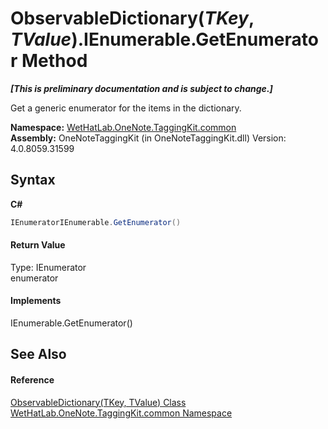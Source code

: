 # ObservableDictionary(*TKey*, *TValue*).IEnumerable.GetEnumerator Method 
 _**\[This is preliminary documentation and is subject to change.\]**_

Get a generic enumerator for the items in the dictionary.

**Namespace:**&nbsp;<a href="bcdbab9c-63d1-48a4-6937-af53fb8d9a55">WetHatLab.OneNote.TaggingKit.common</a><br />**Assembly:**&nbsp;OneNoteTaggingKit (in OneNoteTaggingKit.dll) Version: 4.0.8059.31599

## Syntax

**C#**<br />
``` C#
IEnumeratorIEnumerable.GetEnumerator()
```


#### Return Value
Type: IEnumerator<br />enumerator

#### Implements
IEnumerable.GetEnumerator()<br />

## See Also


#### Reference
<a href="b95e4b9e-1bee-ddc0-1db7-61a35069e23a">ObservableDictionary(TKey, TValue) Class</a><br /><a href="bcdbab9c-63d1-48a4-6937-af53fb8d9a55">WetHatLab.OneNote.TaggingKit.common Namespace</a><br />